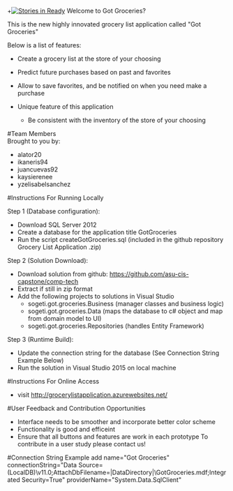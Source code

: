 +[![Stories in Ready](https://badge.waffle.io/asu-cis-capstone/comp-tech.png?label=ready&title=Ready)](https://waffle.io/asu-cis-capstone/comp-tech)
Welcome to Got Groceries?
 
 This is the new highly innovated grocery list application called "Got Groceries"
 
 Below is a list of features:
  - Create a grocery list at the store of your choosing
  - Predict future purchases based on past and favorites
  - Allow to save favorites, and be notified on when you need make a purchase
   
-  Unique feature of this application
    - Be consistent with the inventory of the store of your choosing

 #Team Members    
 Brought to you by: 
 - alator20
 - ikaneris94
 - juancuevas92 
 - kaysierenee
 - yzelisabelsanchez
 
#Instructions For Running Locally

Step 1 (Database configuration):
 - Download SQL Server 2012
 - Create a database for the application title GotGroceries
 - Run the script createGotGroceries.sql (included in the github repository Grocery List Application .zip)
 
 
Step 2 (Solution Download):
 - Download solution from github:  https://github.com/asu-cis-capstone/comp-tech
 - Extract if still in zip format
 - Add the following projects to solutions in Visual Studio
      - sogeti.got.groceries.Business (manager classes and business logic)
      - sogeti.got.groceries.Data  (maps the database to c# object and map from domain model to UI)
      - sogeti.got.groceries.Repositories (handles Entity Framework)

Step 3 (Runtime Build):
 - Update the connection string for the database (See Connection String Example Below)
 - Run the solution in Visual Studio 2015 on local machine
 
#Instructions For Online Access
 - visit http://grocerylistapplication.azurewebsites.net/


#User Feedback and Contribution Opportunities
- Interface needs to be smoother and incorporate better color scheme
- Functionality is good and efficeint
- Ensure that all buttons and features are work in each prototype
To contribute in a user study please contact us!






#Connection String Example
add name="Got Groceries" 
   connectionString="Data Source=(LocalDB)\v11.0;AttachDbFilename=|DataDirectory|\GotGroceries.mdf;Integrated Security=True" 
   providerName="System.Data.SqlClient" 

